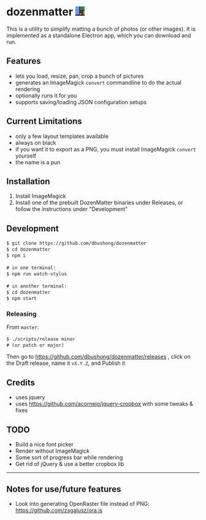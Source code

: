 # dozenmatter <img src="/build/icon.png" width=24 height=24 />

This is a utility to simplify matting a bunch of photos (or other images).
It is implemented as a standalone Electron app, which you can download and
run.

## Features

- lets you load, resize, pan, crop a bunch of pictures
- generates an ImageMagick `convert` commandline to do the actual rendering
- optionally runs it for you
- supports saving/loading JSON configuration setups

## Current Limitations

- only a few layout templates available
- always on black
- if you want it to export as a PNG, you must install ImageMagick `convert`
  yourself
- the name is a pun

## Installation

1. Install ImageMagick
1. Install one of the prebuilt DozenMatter binaries under Releases, or follow
  the instructions under "Development"

## Development

```
$ git clone https://github.com/dbushong/dozenmatter
$ cd dozenmatter
$ npm i

# in one terminal:
$ npm run watch-stylus

# in another terminal:
$ cd dozenmatter
$ npm start
```

### Releasing

From `master`:

```
$ ./scripts/release minor
# (or patch or major)
```

Then go to https://github.com/dbushong/dozenmatter/releases , click on the
Draft release, name it `vX.Y.Z`, and Publish it

## Credits

- uses jquery
- uses https://github.com/acornejo/jquery-cropbox with some tweaks & fixes

## TODO

- Build a nice font picker
- Render without ImageMagick
- Some sort of progress bar while rendering
- Get rid of jQuery & use a better cropbox lib

---

## Notes for use/future features

- Look into generating OpenRaster file instead of PNG: https://github.com/zsgalusz/ora.js
